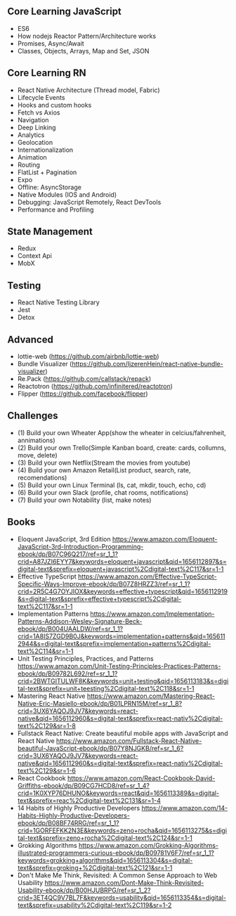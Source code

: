## Core Learning JavaScript

* ES6
* How nodejs Reactor Pattern/Architecture works
* Promises, Async/Await
* Classes, Objects, Arrays, Map and Set, JSON

## Core Learning RN

* React Native Architecture (Thread model, Fabric)
* Lifecycle Events
* Hooks and custom hooks
* Fetch vs Axios
* Navigation
* Deep Linking
* Analytics
* Geolocation
* Internationalization
* Animation
* Routing
* FlatList + Pagination
* Expo
* Offline: AsyncStorage
* Native Modules (IOS and Android)
* Debugging: JavaScript Remotely, React DevTools
* Performance and Profiling

## State Management

* Redux
* Context Api
* MobX

## Testing

* React Native Testing Library
* Jest
* Detox

## Advanced

* lottie-web (https://github.com/airbnb/lottie-web)
* Bundle Visualizer (https://github.com/IjzerenHein/react-native-bundle-visualizer)
* Re.Pack (https://github.com/callstack/repack)
* Reactotron (https://github.com/infinitered/reactotron)
* Flipper (https://github.com/facebook/flipper)

## Challenges

* (1) Build your own Wheater App(show the wheater in celcius/fahrenheit, annimations)
* (2) Build your own Trello(Simple Kanban board, create: cards, collumns, move, delete)
* (3) Build your own Netflix(Stream the movies from youtube)
* (4) Build your own Amazon Retail(List product, search, rate, recomendations)
* (5) Build your own Linux Terminal (ls, cat, mkdir, touch, echo, cd)
* (6) Build your own Slack (profile, chat rooms, notifications)
* (7) Build your own Notability (list, make notes)

## Books

* Eloquent JavaScript, 3rd Edition
https://www.amazon.com/Eloquent-JavaScript-3rd-Introduction-Programming-ebook/dp/B07C96Q217/ref=sr_1_1?crid=A87JZI6EYY7&keywords=eloquent+javascript&qid=1656112897&s=digital-text&sprefix=eloquent+javascript%2Cdigital-text%2C117&sr=1-1
* Effective TypeScript
https://www.amazon.com/Effective-TypeScript-Specific-Ways-Improve-ebook/dp/B07Z8HRZZ3/ref=sr_1_1?crid=2R5C4G7OYJIOX&keywords=effective+typescript&qid=1656112919&s=digital-text&sprefix=effective+typescript%2Cdigital-text%2C117&sr=1-1
* Implementation Patterns
https://www.amazon.com/Implementation-Patterns-Addison-Wesley-Signature-Beck-ebook/dp/B004UAALDW/ref=sr_1_1?crid=1A8IS7ZGD9B0J&keywords=implementation+patterns&qid=1656112944&s=digital-text&sprefix=implementation+patterns%2Cdigital-text%2C114&sr=1-1
* Unit Testing Principles, Practices, and Patterns
https://www.amazon.com/Unit-Testing-Principles-Practices-Patterns-ebook/dp/B09782L692/ref=sr_1_1?crid=2BWTGITULWF8K&keywords=unit+testing&qid=1656113183&s=digital-text&sprefix=unit+teesting%2Cdigital-text%2C118&sr=1-1
* Mastering React Native 
https://www.amazon.com/Mastering-React-Native-Eric-Masiello-ebook/dp/B01LPRN15M/ref=sr_1_8?crid=3UX6YAQOJ9JV7&keywords=react-native&qid=1656112960&s=digital-text&sprefix=react-nativ%2Cdigital-text%2C129&sr=1-8
* Fullstack React Native: Create beautiful mobile apps with JavaScript and React Native
https://www.amazon.com/Fullstack-React-Native-beautiful-JavaScript-ebook/dp/B07Y8NJGKB/ref=sr_1_6?crid=3UX6YAQOJ9JV7&keywords=react-native&qid=1656112960&s=digital-text&sprefix=react-nativ%2Cdigital-text%2C129&sr=1-6
* React Cookbook
https://www.amazon.com/React-Cookbook-David-Griffiths-ebook/dp/B09CG7HCD8/ref=sr_1_4?crid=1K0XYP76DHUNO&keywords=react&qid=1656113389&s=digital-text&sprefix=reac%2Cdigital-text%2C131&sr=1-4
* 14 Habits of Highly Productive Developers
https://www.amazon.com/14-Habits-Highly-Productive-Developers-ebook/dp/B08BF74RRG/ref=sr_1_1?crid=1GORFEFKK2N3E&keywords=zeno+rocha&qid=1656113275&s=digital-text&sprefix=zeno+rocha%2Cdigital-text%2C124&sr=1-1
* Grokking Algorithms
https://www.amazon.com/Grokking-Algorithms-illustrated-programmers-curious-ebook/dp/B09781V6F7/ref=sr_1_1?keywords=grokking+algorithms&qid=1656113304&s=digital-text&sprefix=groking+%2Cdigital-text%2C121&sr=1-1
* Don't Make Me Think, Revisited: A Common Sense Approach to Web Usability
https://www.amazon.com/Dont-Make-Think-Revisited-Usability-ebook/dp/B00HJUBRPG/ref=sr_1_2?crid=3ET4QC9V7BL7F&keywords=usability&qid=1656113354&s=digital-text&sprefix=usability%2Cdigital-text%2C119&sr=1-2